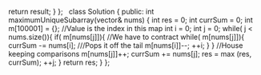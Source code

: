 return result;
}
};
​
​
class Solution {
public:
int maximumUniqueSubarray(vector<int>& nums) {
int res = 0;
int currSum = 0;
int m[100001] = {};
//Value is the index in this map
int i = 0;
int j = 0;
while( j < nums.size()){
if( m[nums[j]]){ //We have to contract
while( m[nums[j]]){
currSum -= nums[i]; ///Pops it off the tail
m[nums[i]]--;
++i;
}
}
//House keeping comparisons
m[nums[j]]++;
currSum += nums[j];
res = max (res, currSum);
++j;
}
return res;
}
};